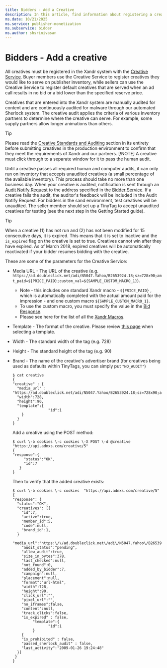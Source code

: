 ```yaml
---
title: Bidders - Add a Creative
description: In this article, find information about registering a creative using the Creative Service.
ms.date: 10/21/2025
ms.service: publisher-monetization
ms.subservice: bidder
ms.author: shsrinivasan
---
```


# Bidders - Add a creative

All creatives must be registered in the Xandr system with the [Creative Service](creative-service.md). Buyer members use the Creative Service to register creatives they would like to serve on publisher inventory, while sellers can use the Creative Service to register default creatives that are served when an ad call results in no bid or a bid lower than the specified reserve price.

Creatives that are entered into the Xandr system are manually audited for content and are continuously audited for malware through our automated Sherlock system. The creative audit applies the criteria of various inventory partners to determine where the creative can serve. For example, some supply partners allow longer animations than others.

> [!TIP]
> Please read the [Creative Standards and Auditing](creative-standards-and-auditing.md) section in its entirety before submitting creatives in the production environment to confirm that they meet the requirements of Xandr and our partners.
> [!NOTE]
> A creative must click through to a separate window for it to pass the human audit.

Until a creative passes all required human and computer audits, it can only run on inventory that accepts unaudited creatives (a small percentage of the available inventory). This process should take no more than one business day. When your creative is audited,  notification is sent through an [Audit Notify Request](audit-notify-request.md) to the address specified in the [Bidder Service](bidder-service.md). If a creative fails the audit, the auditor's feedback will be included in the Audit Notify Request. For bidders in the sand environment, test creatives will be unaudited. The seller member should set up a TinyTag to accept unaudited creatives for testing (see the next step in the Getting Started guide).

> [!TIP]
> When a creative (1) has not run and (2) has not been modified for 15 consecutive days, it is expired. This means that it is set to inactive and the `is_expired` flag on the creative is set to true. Creatives cannot win after they have expired. As of March 2018, expired creatives will be automatically reactivated if your bidder resumes bidding with the creative.

These are some of the parameters for the Creative Service:

- Media URL - The URL of the creative (e.g. `https://ad.doubleclick.net/adi/N5047.Yahoo/B2653924.18;sz=728x90;amt_paid=${PRICE_PAID};custom_val=${SAMPLE_CUSTOM_MACRO_1}`).
  - Note - this includes one standard Xandr macro - `${PRICE_PAID}` , which is automatically completed with the actual amount paid for the impression - and one custom macro `${SAMPLE_CUSTOM_MACRO_1}`.
  - To use the custom macro, you must specify the value in the [Bid Response](incoming-bid-response-from-bidders.md).
  - Please see here for the list of all the [Xandr Macros](xandr-macros.md).

- Template - The format of the creative. Please review [this page](selecting-the-correct-template-for-your-creative.md) when selecting a template.

- Width - The standard width of the tag (e.g. 728)

- Height - The standard height of the tag (e.g. 90)

- Brand - The name of the creative's advertiser brand (for creatives being used as defaults within TinyTags, you can simply put `"NO_AUDIT"`)

  ```
  $ cat creative
  {
  "creative" : {
    "media_url" : "https://ad.doubleclick.net/adi/N5047.Yahoo/B2653924.18;sz=728x90;amt_paid=${PRICE_PAID};custom_val=${SAMPLE_CUSTOM_MACRO_1}",
    "width":728,
    "height":90,
    "template":{
                  "id":1
      }
    }
  }
  ```

  Add a creative using the POST method:

  ```
  $ curl \-b cookies \-c cookies \-X POST \-d @creative "https://api.adnxs.com/creative/5"
  {
  "response":{
       "status":"OK",
       "id":7
     }
  }
  ```

  Then to verify that the added creative exists:

  ```
  $ curl \-b cookies \-c cookies  "https://api.adnxs.com/creative/5"
  {
  "response": {
    "status":"OK",
    "creatives": [{
      "id":7,
      "active":true,
      "member_id":5,
      "code":null,
      "brand_id":1,
    }

  "media_url":"https:\/\/ad.doubleclick.net\/adi\/N5047.Yahoo\/B2653924.18;sz=728x90;amt_paid=${PRICE_PAID};custom_val=${SAMPLE_CUSTOM_MACRO_1}",
      "audit_status":"pending",
      "allow_audit":true,
      "size_in_bytes":378,
      "last_checked":null,
      "not_found":0,
      "added_by_bidder":7,
      "campaign":null,
      "placement":null,
      "format":"url-html",
      "width":728,
      "height":90,
      "click_url":"",
      "pixel_url":"",
      "no_iframes":false,
      "content":null,
      "track_clicks":false,
      "is_expired" : false,
           "template":{
                  "id":1
           }
      {
      "is_prohibited" : false,
      "passed_sherlock_audit" : false,
      "last_activity":"2009-01-26 19:24:48"
    }]
   }
  }
  ```
